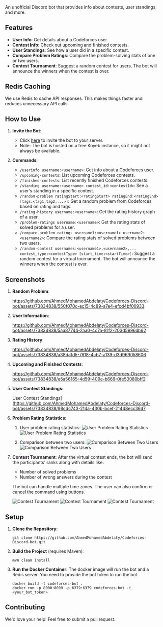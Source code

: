 An unofficial Discord bot that provides info about contests, user standings, and more.

## Features

- **User Info**: Get details about a Codeforces user.
- **Contest Info**: Check out upcoming and finished contests.
- **User Standings**: See how a user did in a specific contest.
- **Compare Problem Ratings**: Compare the problem-solving stats of one or two users.
- **Contest Tournament**: Suggest a random contest for users. The bot will announce the winners when the contest is over.

## Redis Caching

We use Redis to cache API responses. This makes things faster and reduces unnecessary API calls.

## How to Use

1. **Invite the Bot**:
    - Click [here](https://discord.com/api/oauth2/authorize?client_id=1257793557838692473&permissions=0&scope=bot%20applications.commands) to invite the bot to your server.
    - Note: The bot is hosted on a free Koyeb instance, so it might not always be available.

2. **Commands**:
    - `/userinfo username:<username>`: Get info about a Codeforces user.
    - `/upcoming-contests`: List upcoming Codeforces contests.
    - `/finished-contests`: List recently finished Codeforces contests.
    - `/standing username:<username> contest_id:<contestId>`: See a user's standing in a specific contest.
    - `/random-problem ratingStart:<ratingStart> ratingEnd:<ratingEnd> [tags:<tag1,tag2,...>]`: Get a random problem from Codeforces based on rating and tags.
    - `/rating-history username:<username>`: Get the rating history graph of a user.
    - `/problem-ratings username:<username>`: Get the rating stats of solved problems for a user.
    - `/compare-problem-ratings username1:<username1> username2:<username2>`: Compare the rating stats of solved problems between two users.
    - `/random-contest usernames:<username1>,<username2>,... contest_type:<contestType> [start_time:<startTime>]`: Suggest a random contest for a virtual tournament. The bot will announce the winners when the contest is over.

## Screenshots

1. **Random Problem**:

   https://github.com/AhmedMohamedAbdelaty/Codeforces-Discord-bot/assets/73834838/550f070c-ec15-4c89-a7e4-efcd4bf00933

2. **User Information**:

   https://github.com/AhmedMohamedAbdelaty/Codeforces-Discord-bot/assets/73834838/5aa37744-2aa0-4c7a-81f2-203d5996db62

3. **Rating History**:

   https://github.com/AhmedMohamedAbdelaty/Codeforces-Discord-bot/assets/73834838/a38da1d5-7618-4cb7-a139-d3d969058606

4. **Upcoming and Finished Contests**:

   https://github.com/AhmedMohamedAbdelaty/Codeforces-Discord-bot/assets/73834838/e5a56165-4d59-409e-b666-0fe53080bff2

5. **User Contest Standings**:

   User Contest Standings](https://github.com/AhmedMohamedAbdelaty/Codeforces-Discord-bot/assets/73834838/98cdc743-214a-430b-bcef-21448ecc36d7

6. **Problem Rating Statistics**:
    1. User problem rating statistics:
       ![User Problem Rating Statistics](https://github.com/user-attachments/assets/681b2ad2-6c69-488e-bc15-fbeb8711098e)
       ![User Problem Rating Statistics](https://github.com/user-attachments/assets/f6f3828f-ba1d-43dc-bd18-cb47cf5f0e5c)

    2. Comparison between two users:
       ![Comparison Between Two Users](https://github.com/user-attachments/assets/c4fffbd2-725e-4f80-8d10-43e1c7900fbd)
       ![Comparison Between Two Users](https://github.com/user-attachments/assets/5e373b13-0907-4c92-b779-bbd1f1978715)

7. **Contest Tournament**:
   After the virtual contest ends, the bot will send the participants' ranks along with details like:
   - Number of solved problems
   - Number of wrong answers during the contest

   The bot can handle multiple time zones. The user can also confirm or cancel the command using buttons.

   ![Contest Tournament](https://github.com/user-attachments/assets/bdf178bb-ad8d-400a-af31-1c287dc6e5d0)
   ![Contest Tournament](https://github.com/user-attachments/assets/dc3589c5-2c88-4ee8-85a1-08b8b25201c0)
   ![Contest Tournament](https://github.com/user-attachments/assets/599868d4-052f-4af4-b797-2e683e2c50e0)

## Setup

1. **Clone the Repository**:
   ```
   git clone https://github.com/AhmedMohamedAbdelaty/Codeforces-Discord-bot.git
   ```

2. **Build the Project** (requires Maven):
   ```
   mvn clean install
   ```

3. **Run the Docker Container**:
   The docker image will run the bot and a Redis server. You need to provide the bot token to run the bot.
   ```
   docker build -t codeforces-bot .
   docker run -p 8000:8000 -p 6379:6379 codeforces-bot -t <your_bot_token>
   ```

## Contributing

We'd love your help! Feel free to submit a pull request.

